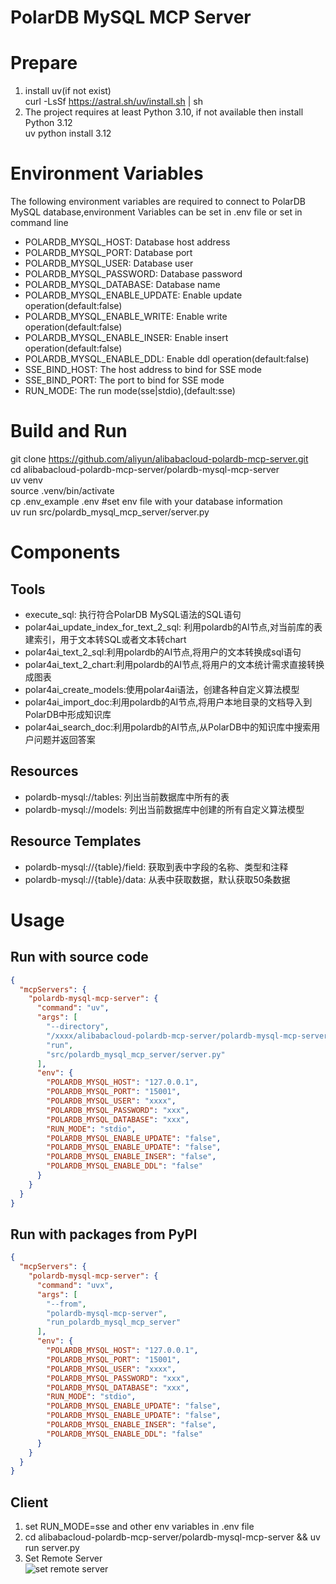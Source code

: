 PolarDB MySQL MCP Server
=======================
# Prepare
1. install uv(if not exist)  
  curl -LsSf https://astral.sh/uv/install.sh | sh  
2. The project requires at least Python 3.10, if not available then install Python 3.12  
  uv python install 3.12  
# Environment Variables  
  The following environment variables are required to connect to PolarDB MySQL database,environment Variables can be set in .env file  or set in command line  
* POLARDB_MYSQL_HOST: Database host address  
* POLARDB_MYSQL_PORT: Database port 
* POLARDB_MYSQL_USER: Database user  
* POLARDB_MYSQL_PASSWORD: Database password  
* POLARDB_MYSQL_DATABASE: Database name  
* POLARDB_MYSQL_ENABLE_UPDATE: Enable update operation(default:false)  
* POLARDB_MYSQL_ENABLE_WRITE:  Enable write operation(default:false)  
* POLARDB_MYSQL_ENABLE_INSER:  Enable insert operation(default:false)  
* POLARDB_MYSQL_ENABLE_DDL:  Enable ddl operation(default:false)  
* SSE_BIND_HOST: The host address to bind for SSE mode  
* SSE_BIND_PORT: The port to bind for SSE mode  
* RUN_MODE: The run mode(sse|stdio),(default:sse)

# Build and Run
  git clone https://github.com/aliyun/alibabacloud-polardb-mcp-server.git  
  cd alibabacloud-polardb-mcp-server/polardb-mysql-mcp-server  
  uv venv  
  source .venv/bin/activate  
  cp .env_example .env #set env file with your database information  
  uv run src/polardb_mysql_mcp_server/server.py  
# Components
## Tools
* execute_sql: 执行符合PolarDB MySQL语法的SQL语句
* polar4ai_update_index_for_text_2_sql: 利用polardb的AI节点,对当前库的表建索引，用于文本转SQL或者文本转chart
* polar4ai_text_2_sql:利用polardb的AI节点,将用户的文本转换成sql语句
* polar4ai_text_2_chart:利用polardb的AI节点,将用户的文本统计需求直接转换成图表
* polar4ai_create_models:使用polar4ai语法，创建各种自定义算法模型  
* polar4ai_import_doc:利用polardb的AI节点,将用户本地目录的文档导入到PolarDB中形成知识库
* polar4ai_search_doc:利用polardb的AI节点,从PolarDB中的知识库中搜索用户问题并返回答案  
## Resources
* polardb-mysql://tables: 列出当前数据库中所有的表  
* polardb-mysql://models: 列出当前数据库中创建的所有自定义算法模型   
## Resource Templates
* polardb-mysql://{table}/field: 获取到表中字段的名称、类型和注释
* polardb-mysql://{table}/data: 从表中获取数据，默认获取50条数据 
# Usage
## Run with source code  
```json
{
  "mcpServers": {
    "polardb-mysql-mcp-server": {
      "command": "uv",
      "args": [
        "--directory",
        "/xxxx/alibabacloud-polardb-mcp-server/polardb-mysql-mcp-server",
        "run",
        "src/polardb_mysql_mcp_server/server.py"
      ],
      "env": {
        "POLARDB_MYSQL_HOST": "127.0.0.1",
        "POLARDB_MYSQL_PORT": "15001",
        "POLARDB_MYSQL_USER": "xxxx",
        "POLARDB_MYSQL_PASSWORD": "xxx",
        "POLARDB_MYSQL_DATABASE": "xxx",
        "RUN_MODE": "stdio",
        "POLARDB_MYSQL_ENABLE_UPDATE": "false",
        "POLARDB_MYSQL_ENABLE_UPDATE": "false",
        "POLARDB_MYSQL_ENABLE_INSER": "false",
        "POLARDB_MYSQL_ENABLE_DDL": "false"
      }
    }
  }
}
```
## Run with packages from PyPI
```json
{
  "mcpServers": {
    "polardb-mysql-mcp-server": {
      "command": "uvx",
      "args": [
        "--from",
        "polardb-mysql-mcp-server",
        "run_polardb_mysql_mcp_server"
      ],
      "env": {
        "POLARDB_MYSQL_HOST": "127.0.0.1",
        "POLARDB_MYSQL_PORT": "15001",
        "POLARDB_MYSQL_USER": "xxxx",
        "POLARDB_MYSQL_PASSWORD": "xxx",
        "POLARDB_MYSQL_DATABASE": "xxx",
        "RUN_MODE": "stdio",
        "POLARDB_MYSQL_ENABLE_UPDATE": "false",
        "POLARDB_MYSQL_ENABLE_UPDATE": "false",
        "POLARDB_MYSQL_ENABLE_INSER": "false",
        "POLARDB_MYSQL_ENABLE_DDL": "false"
      }
    }
  }
}
```

## Client
1. set RUN_MODE=sse and other env variables in .env file  
2. cd alibabacloud-polardb-mcp-server/polardb-mysql-mcp-server && uv run server.py  
3. Set Remote Server  
![set remote server](./images/11.jpg)

